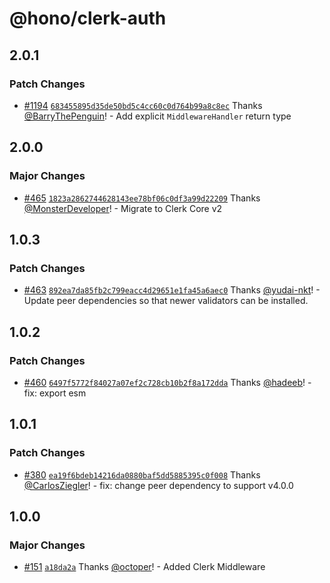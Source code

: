 # @hono/clerk-auth

## 2.0.1

### Patch Changes

- [#1194](https://github.com/honojs/middleware/pull/1194) [`683455895d35de50bd5c4cc60c0d764b99a8c8ec`](https://github.com/honojs/middleware/commit/683455895d35de50bd5c4cc60c0d764b99a8c8ec) Thanks [@BarryThePenguin](https://github.com/BarryThePenguin)! - Add explicit `MiddlewareHandler` return type

## 2.0.0

### Major Changes

- [#465](https://github.com/honojs/middleware/pull/465) [`1823a2862744628143ee78bf06c0df3a99d22209`](https://github.com/honojs/middleware/commit/1823a2862744628143ee78bf06c0df3a99d22209) Thanks [@MonsterDeveloper](https://github.com/MonsterDeveloper)! - Migrate to Clerk Core v2

## 1.0.3

### Patch Changes

- [#463](https://github.com/honojs/middleware/pull/463) [`892ea7da85fb2c799eacc4d29651e1fa45a6aec0`](https://github.com/honojs/middleware/commit/892ea7da85fb2c799eacc4d29651e1fa45a6aec0) Thanks [@yudai-nkt](https://github.com/yudai-nkt)! - Update peer dependencies so that newer validators can be installed.

## 1.0.2

### Patch Changes

- [#460](https://github.com/honojs/middleware/pull/460) [`6497f5772f84027a07ef2c728cb10b2f8a172dda`](https://github.com/honojs/middleware/commit/6497f5772f84027a07ef2c728cb10b2f8a172dda) Thanks [@hadeeb](https://github.com/hadeeb)! - fix: export esm

## 1.0.1

### Patch Changes

- [#380](https://github.com/honojs/middleware/pull/380) [`ea19f6bdeb14216da0880baf5dd5885395c0f008`](https://github.com/honojs/middleware/commit/ea19f6bdeb14216da0880baf5dd5885395c0f008) Thanks [@CarlosZiegler](https://github.com/CarlosZiegler)! - fix: change peer dependency to support v4.0.0

## 1.0.0

### Major Changes

- [#151](https://github.com/honojs/middleware/pull/151) [`a18da2a`](https://github.com/honojs/middleware/commit/a18da2a5456e7d4ec407569d202a0754df3ae472) Thanks [@octoper](https://github.com/octoper)! - Added Clerk Middleware
